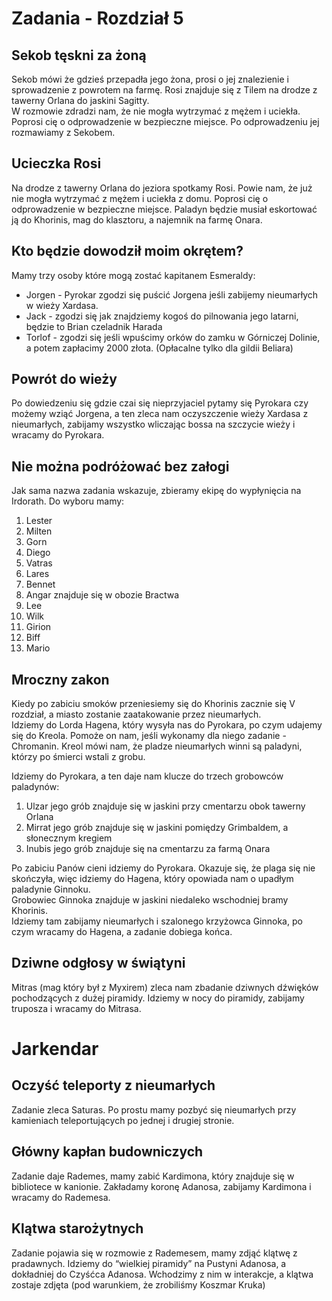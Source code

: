 # Zadania - Rozdział 5

## Sekob tęskni za żoną

Sekob mówi że gdzieś przepadła jego żona, prosi o jej znalezienie i sprowadzenie z powrotem na farmę. Rosi znajduje się z Tilem na drodze z tawerny Orlana do jaskini Sagitty.  
W rozmowie zdradzi nam, że nie mogła wytrzymać z mężem i uciekła. Poprosi cię o odprowadzenie w bezpieczne miejsce. Po odprowadzeniu jej rozmawiamy z Sekobem.

## Ucieczka Rosi

Na drodze z tawerny Orlana do jeziora spotkamy Rosi. Powie nam, że już nie mogła wytrzymać z mężem i uciekła z domu. Poprosi cię o odprowadzenie w bezpieczne miejsce. Paladyn będzie musiał eskortować ją do Khorinis, mag do klasztoru, a najemnik na farmę Onara.

## Kto będzie dowodził moim okrętem?

Mamy trzy osoby które mogą zostać kapitanem Esmeraldy:

- Jorgen - Pyrokar zgodzi się puścić Jorgena jeśli zabijemy nieumarłych w wieży Xardasa.
- Jack - zgodzi się jak znajdziemy kogoś do pilnowania jego latarni, będzie to Brian czeladnik Harada  
- Torlof - zgodzi się jeśli wpuścimy orków do zamku w Górniczej Dolinie, a potem zapłacimy 2000 złota. (Opłacalne tylko dla gildii Beliara)

## Powrót do wieży

Po dowiedzeniu się gdzie czai się nieprzyjaciel pytamy się Pyrokara czy możemy wziąć Jorgena, a ten zleca nam oczyszczenie wieży Xardasa z nieumarłych, zabijamy wszystko wliczając bossa na szczycie wieży i wracamy do Pyrokara.

## Nie można podróżować bez załogi

Jak sama nazwa zadania wskazuje, zbieramy ekipę do wypłynięcia na Irdorath. Do wyboru mamy:

1. Lester
2. Milten
3. Gorn
4. Diego
5. Vatras
6. Lares
7. Bennet
8. Angar znajduje się w obozie Bractwa
9. Lee
10. Wilk
11. Girion
12. Biff
13. Mario

## Mroczny zakon

Kiedy po zabiciu smoków przeniesiemy się do Khorinis zacznie się V rozdział, a miasto zostanie zaatakowanie przez nieumarłych.  
Idziemy do Lorda Hagena, który wysyła nas do Pyrokara, po czym udajemy się do Kreola. Pomoże on nam, jeśli wykonamy dla niego zadanie - Chromanin. Kreol mówi nam, że pladze nieumarłych winni są paladyni, którzy po śmierci wstali z grobu.

Idziemy do Pyrokara, a ten daje nam klucze do trzech grobowców paladynów:

1. Ulzar jego grób znajduje się w jaskini przy cmentarzu obok tawerny Orlana
2. Mirrat jego grób znajduje się w jaskini pomiędzy Grimbaldem, a słonecznym kregiem
3. Inubis jego grób znajduje się na cmentarzu za farmą Onara

Po zabiciu Panów cieni idziemy do Pyrokara. Okazuje się, że plaga się nie skończyła, więc idziemy do Hagena, który opowiada nam o upadłym paladynie Ginnoku.  
Grobowiec Ginnoka znajduje w jaskini niedaleko wschodniej bramy Khorinis.  
Idziemy tam zabijamy nieumarłych i szalonego krzyżowca Ginnoka, po czym wracamy do Hagena, a zadanie dobiega końca.

## Dziwne odgłosy w świątyni

Mitras (mag który był z Myxirem) zleca nam zbadanie dziwnych dźwięków pochodzących z dużej piramidy. Idziemy w nocy do piramidy, zabijamy truposza i wracamy do Mitrasa.

# Jarkendar



## Oczyść teleporty z nieumarłych

Zadanie zleca Saturas. Po prostu mamy pozbyć się nieumarłych przy kamieniach teleportujących po jednej i drugiej stronie.

## Główny kapłan budowniczych

Zadanie daje Rademes, mamy zabić Kardimona, który znajduje się w bibliotece w kanionie. Zakładamy koronę Adanosa, zabijamy Kardimona i wracamy do Rademesa.

## Klątwa starożytnych

Zadanie pojawia się w rozmowie z Rademesem, mamy zdjąć klątwę z pradawnych. Idziemy do “wielkiej piramidy” na Pustyni Adanosa, a dokładniej do Czyśćca Adanosa. Wchodzimy z nim w interakcje, a klątwa zostaje zdjęta (pod warunkiem, że zrobiliśmy Koszmar Kruka)
